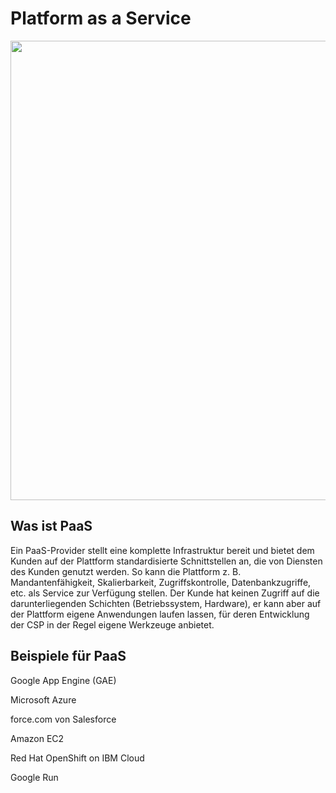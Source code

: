 # Platform as a Service

<img src="https://gbssg.gitlab.io/m346/img/cloud/cloud-servicemodelle.png" title="" alt="" width="735">

## Was ist PaaS

Ein PaaS-Provider stellt eine komplette Infrastruktur bereit und bietet dem Kunden auf der Plattform standardisierte Schnittstellen an, die von Diensten des Kunden genutzt werden. So kann die Plattform z. B. Mandantenfähigkeit, Skalierbarkeit, Zugriffskontrolle, Datenbankzugriffe, etc. als Service zur Verfügung stellen. Der Kunde hat keinen Zugriff auf die darunterliegenden Schichten (Betriebssystem, Hardware), er kann aber auf der Plattform eigene Anwendungen laufen lassen, für deren Entwicklung der CSP in der Regel eigene Werkzeuge anbietet.

## Beispiele für PaaS

Google App Engine (GAE)

Microsoft Azure

force.com von Salesforce

Amazon EC2

Red Hat OpenShift on IBM Cloud

Google Run
